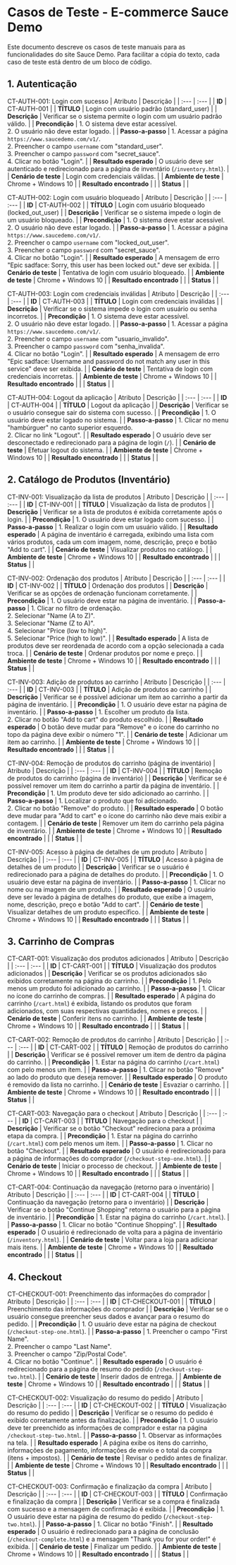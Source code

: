 # Casos de Teste - E-commerce Sauce Demo

Este documento descreve os casos de teste manuais para as funcionalidades do site Sauce Demo. Para facilitar a cópia do texto, cada caso de teste está dentro de um bloco de código.

## 1. Autenticação

CT-AUTH-001: Login com sucesso
| Atributo | Descrição |
| :--- | :--- |
| **ID** | CT-AUTH-001 |
| **TÍTULO** | Login com usuário padrão (standard_user) |
| **Descrição** | Verificar se o sistema permite o login com um usuário padrão válido. |
| **Precondição** | 1. O sistema deve estar acessível.<br>2. O usuário não deve estar logado. |
| **Passo-a-passo** | 1. Acessar a página `https://www.saucedemo.com/v1/`.<br>2. Preencher o campo `username` com "standard_user".<br>3. Preencher o campo `password` com "secret_sauce".<br>4. Clicar no botão "Login". |
| **Resultado esperado** | O usuário deve ser autenticado e redirecionado para a página de inventário (`/inventory.html`). |
| **Cenário de teste** | Login com credenciais válidas. |
| **Ambiente de teste** | Chrome + Windows 10 |
| **Resultado encontrado** | |
| **Status** | |

CT-AUTH-002: Login com usuário bloqueado
| Atributo | Descrição |
| :--- | :--- |
| **ID** | CT-AUTH-002 |
| **TÍTULO** | Login com usuário bloqueado (locked_out_user) |
| **Descrição** | Verificar se o sistema impede o login de um usuário bloqueado. |
| **Precondição** | 1. O sistema deve estar acessível.<br>2. O usuário não deve estar logado. |
| **Passo-a-passo** | 1. Acessar a página `https://www.saucedemo.com/v1/`.<br>2. Preencher o campo `username` com "locked_out_user".<br>3. Preencher o campo `password` com "secret_sauce".<br>4. Clicar no botão "Login". |
| **Resultado esperado** | A mensagem de erro "Epic sadface: Sorry, this user has been locked out." deve ser exibida. |
| **Cenário de teste** | Tentativa de login com usuário bloqueado. |
| **Ambiente de teste** | Chrome + Windows 10 |
| **Resultado encontrado** | |
| **Status** | |

CT-AUTH-003: Login com credenciais inválidas
| Atributo | Descrição |
| :--- | :--- |
| **ID** | CT-AUTH-003 |
| **TÍTULO** | Login com credenciais inválidas |
| **Descrição** | Verificar se o sistema impede o login com usuário ou senha incorretos. |
| **Precondição** | 1. O sistema deve estar acessível.<br>2. O usuário não deve estar logado. |
| **Passo-a-passo** | 1. Acessar a página `https://www.saucedemo.com/v1/`.<br>2. Preencher o campo `username` com "usuario_invalido".<br>3. Preencher o campo `password` com "senha_invalida".<br>4. Clicar no botão "Login". |
| **Resultado esperado** | A mensagem de erro "Epic sadface: Username and password do not match any user in this service" deve ser exibida. |
| **Cenário de teste** | Tentativa de login com credenciais incorretas. |
| **Ambiente de teste** | Chrome + Windows 10 |
| **Resultado encontrado** | |
| **Status** | |

CT-AUTH-004: Logout da aplicação
| Atributo | Descrição |
| :--- | :--- |
| **ID** | CT-AUTH-004 |
| **TÍTULO** | Logout da aplicação |
| **Descrição** | Verificar se o usuário consegue sair do sistema com sucesso. |
| **Precondição** | 1. O usuário deve estar logado no sistema. |
| **Passo-a-passo** | 1. Clicar no menu "hambúrguer" no canto superior esquerdo.<br>2. Clicar no link "Logout". |
| **Resultado esperado** | O usuário deve ser desconectado e redirecionado para a página de login (`/`). |
| **Cenário de teste** | Efetuar logout do sistema. |
| **Ambiente de teste** | Chrome + Windows 10 |
| **Resultado encontrado** | |
| **Status** | |

## 2. Catálogo de Produtos (Inventário)

CT-INV-001: Visualização da lista de produtos
| Atributo | Descrição |
| :--- | :--- |
| **ID** | CT-INV-001 |
| **TÍTULO** | Visualização da lista de produtos |
| **Descrição** | Verificar se a lista de produtos é exibida corretamente após o login. |
| **Precondição** | 1. O usuário deve estar logado com sucesso. |
| **Passo-a-passo** | 1. Realizar o login com um usuário válido. |
| **Resultado esperado** | A página de inventário é carregada, exibindo uma lista com vários produtos, cada um com imagem, nome, descrição, preço e botão "Add to cart". |
| **Cenário de teste** | Visualizar produtos no catálogo. |
| **Ambiente de teste** | Chrome + Windows 10 |
| **Resultado encontrado** | |
| **Status** | |

CT-INV-002: Ordenação dos produtos
| Atributo | Descrição |
| :--- | :--- |
| **ID** | CT-INV-002 |
| **TÍTULO** | Ordenação dos produtos |
| **Descrição** | Verificar se as opções de ordenação funcionam corretamente. |
| **Precondição** | 1. O usuário deve estar na página de inventário. |
| **Passo-a-passo** | 1. Clicar no filtro de ordenação.<br>2. Selecionar "Name (A to Z)".<br>3. Selecionar "Name (Z to A)".<br>4. Selecionar "Price (low to high)".<br>5. Selecionar "Price (high to low)". |
| **Resultado esperado** | A lista de produtos deve ser reordenada de acordo com a opção selecionada a cada troca. |
| **Cenário de teste** | Ordenar produtos por nome e preço. |
| **Ambiente de teste** | Chrome + Windows 10 |
| **Resultado encontrado** | |
| **Status** | |

CT-INV-003: Adição de produtos ao carrinho
| Atributo | Descrição |
| :--- | :--- |
| **ID** | CT-INV-003 |
| **TÍTULO** | Adição de produtos ao carrinho |
| **Descrição** | Verificar se é possível adicionar um item ao carrinho a partir da página de inventário. |
| **Precondição** | 1. O usuário deve estar na página de inventário. |
| **Passo-a-passo** | 1. Escolher um produto da lista.<br>2. Clicar no botão "Add to cart" do produto escolhido. |
| **Resultado esperado** | O botão deve mudar para "Remove" e o ícone do carrinho no topo da página deve exibir o número "1". |
| **Cenário de teste** | Adicionar um item ao carrinho. |
| **Ambiente de teste** | Chrome + Windows 10 |
| **Resultado encontrado** | |
| **Status** | |

CT-INV-004: Remoção de produtos do carrinho (página de inventário)
| Atributo | Descrição |
| :--- | :--- |
| **ID** | CT-INV-004 |
| **TÍTULO** | Remoção de produtos do carrinho (página de inventário) |
| **Descrição** | Verificar se é possível remover um item do carrinho a partir da página de inventário. |
| **Precondição** | 1. Um produto deve ter sido adicionado ao carrinho. |
| **Passo-a-passo** | 1. Localizar o produto que foi adicionado.<br>2. Clicar no botão "Remove" do produto. |
| **Resultado esperado** | O botão deve mudar para "Add to cart" e o ícone do carrinho não deve mais exibir a contagem. |
| **Cenário de teste** | Remover um item do carrinho pela página de inventário. |
| **Ambiente de teste** | Chrome + Windows 10 |
| **Resultado encontrado** | |
| **Status** | |

CT-INV-005: Acesso à página de detalhes de um produto
| Atributo | Descrição |
| :--- | :--- |
| **ID** | CT-INV-005 |
| **TÍTULO** | Acesso à página de detalhes de um produto |
| **Descrição** | Verificar se o usuário é redirecionado para a página de detalhes do produto. |
| **Precondição** | 1. O usuário deve estar na página de inventário. |
| **Passo-a-passo** | 1. Clicar no nome ou na imagem de um produto. |
| **Resultado esperado** | O usuário deve ser levado à página de detalhes do produto, que exibe a imagem, nome, descrição, preço e botão "Add to cart". |
| **Cenário de teste** | Visualizar detalhes de um produto específico. |
| **Ambiente de teste** | Chrome + Windows 10 |
| **Resultado encontrado** | |
| **Status** | |

## 3. Carrinho de Compras

CT-CART-001: Visualização dos produtos adicionados
| Atributo | Descrição |
| :--- | :--- |
| **ID** | CT-CART-001 |
| **TÍTULO** | Visualização dos produtos adicionados |
| **Descrição** | Verificar se os produtos adicionados são exibidos corretamente na página do carrinho. |
| **Precondição** | 1. Pelo menos um produto foi adicionado ao carrinho. |
| **Passo-a-passo** | 1. Clicar no ícone do carrinho de compras. |
| **Resultado esperado** | A página do carrinho (`/cart.html`) é exibida, listando os produtos que foram adicionados, com suas respectivas quantidades, nomes e preços. |
| **Cenário de teste** | Conferir itens no carrinho. |
| **Ambiente de teste** | Chrome + Windows 10 |
| **Resultado encontrado** | |
| **Status** | |

CT-CART-002: Remoção de produtos do carrinho
| Atributo | Descrição |
| :--- | :--- |
| **ID** | CT-CART-002 |
| **TÍTULO** | Remoção de produtos do carrinho |
| **Descrição** | Verificar se é possível remover um item de dentro da página do carrinho. |
| **Precondição** | 1. Estar na página do carrinho (`/cart.html`) com pelo menos um item. |
| **Passo-a-passo** | 1. Clicar no botão "Remove" ao lado do produto que deseja remover. |
| **Resultado esperado** | O produto é removido da lista no carrinho. |
| **Cenário de teste** | Esvaziar o carrinho. |
| **Ambiente de teste** | Chrome + Windows 10 |
| **Resultado encontrado** | |
| **Status** | |

CT-CART-003: Navegação para o checkout
| Atributo | Descrição |
| :--- | :--- |
| **ID** | CT-CART-003 |
| **TÍTULO** | Navegação para o checkout |
| **Descrição** | Verificar se o botão "Checkout" redireciona para a próxima etapa da compra. |
| **Precondição** | 1. Estar na página do carrinho (`/cart.html`) com pelo menos um item. |
| **Passo-a-passo** | 1. Clicar no botão "Checkout". |
| **Resultado esperado** | O usuário é redirecionado para a página de informações do comprador (`/checkout-step-one.html`). |
| **Cenário de teste** | Iniciar o processo de checkout. |
| **Ambiente de teste** | Chrome + Windows 10 |
| **Resultado encontrado** | |
| **Status** | |

CT-CART-004: Continuação da navegação (retorno para o inventário)
| Atributo | Descrição |
| :--- | :--- |
| **ID** | CT-CART-004 |
| **TÍTULO** | Continuação da navegação (retorno para o inventário) |
| **Descrição** | Verificar se o botão "Continue Shopping" retorna o usuário para a página de inventário. |
| **Precondição** | 1. Estar na página do carrinho (`/cart.html`). |
| **Passo-a-passo** | 1. Clicar no botão "Continue Shopping". |
| **Resultado esperado** | O usuário é redirecionado de volta para a página de inventário (`/inventory.html`). |
| **Cenário de teste** | Voltar para a loja para adicionar mais itens. |
| **Ambiente de teste** | Chrome + Windows 10 |
| **Resultado encontrado** | |
| **Status** | |

## 4. Checkout

CT-CHECKOUT-001: Preenchimento das informações do comprador
| Atributo | Descrição |
| :--- | :--- |
| **ID** | CT-CHECKOUT-001 |
| **TÍTULO** | Preenchimento das informações do comprador |
| **Descrição** | Verificar se o usuário consegue preencher seus dados e avançar para o resumo do pedido. |
| **Precondição** | 1. O usuário deve estar na página de checkout (`/checkout-step-one.html`). |
| **Passo-a-passo** | 1. Preencher o campo "First Name".<br>2. Preencher o campo "Last Name".<br>3. Preencher o campo "Zip/Postal Code".<br>4. Clicar no botão "Continue". |
| **Resultado esperado** | O usuário é redirecionado para a página de resumo do pedido (`/checkout-step-two.html`). |
| **Cenário de teste** | Inserir dados de entrega. |
| **Ambiente de teste** | Chrome + Windows 10 |
| **Resultado encontrado** | |
| **Status** | |

CT-CHECKOUT-002: Visualização do resumo do pedido
| Atributo | Descrição |
| :--- | :--- |
| **ID** | CT-CHECKOUT-002 |
| **TÍTULO** | Visualização do resumo do pedido |
| **Descrição** | Verificar se o resumo do pedido é exibido corretamente antes da finalização. |
| **Precondição** | 1. O usuário deve ter preenchido as informações de comprador e estar na página `/checkout-step-two.html`. |
| **Passo-a-passo** | 1. Observar as informações na tela. |
| **Resultado esperado** | A página exibe os itens do carrinho, informações de pagamento, informações de envio e o total da compra (itens + impostos). |
| **Cenário de teste** | Revisar o pedido antes de finalizar. |
| **Ambiente de teste** | Chrome + Windows 10 |
| **Resultado encontrado** | |
| **Status** | |

CT-CHECKOUT-003: Confirmação e finalização da compra
| Atributo | Descrição |
| :--- | :--- |
| **ID** | CT-CHECKOUT-003 |
| **TÍTULO** | Confirmação e finalização da compra |
| **Descrição** | Verificar se a compra é finalizada com sucesso e a mensagem de confirmação é exibida. |
| **Precondição** | 1. O usuário deve estar na página de resumo do pedido (`/checkout-step-two.html`). |
| **Passo-a-passo** | 1. Clicar no botão "Finish". |
| **Resultado esperado** | O usuário é redirecionado para a página de conclusão (`/checkout-complete.html`) e a mensagem "Thank you for your order!" é exibida. |
| **Cenário de teste** | Finalizar um pedido. |
| **Ambiente de teste** | Chrome + Windows 10 |
| **Resultado encontrado** | |
| **Status** | |
